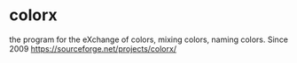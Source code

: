 # colorx
the program for the eXchange of colors, mixing colors, naming colors.
Since 2009 https://sourceforge.net/projects/colorx/

